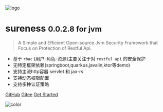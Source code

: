 ![logo](../_media/favicon.ico)

# sureness <small>0.0.2.8 for jvm</small>  

> A Simple and Efficient Open-source Jvm Security Framework that Focus on Protection of Restful Api.  

- 基于 `rbac` (用户-角色-资源)主要关注于对 `restful api` 的安全保护    
- 无特定框架依赖(springboot,quarkus,javalin,ktor等demo)  
- 支持主流http容器 servlet 和 jax-rs 
- 支持动态权限配置   
- 支持多种认证策略  

[GitHub](https://github.com/tomsun28/sureness/)
[Gitee](https://gitee.com/tomsun28/sureness/)
[Get Started](cn/README.md)

![color](#e3f1ec)